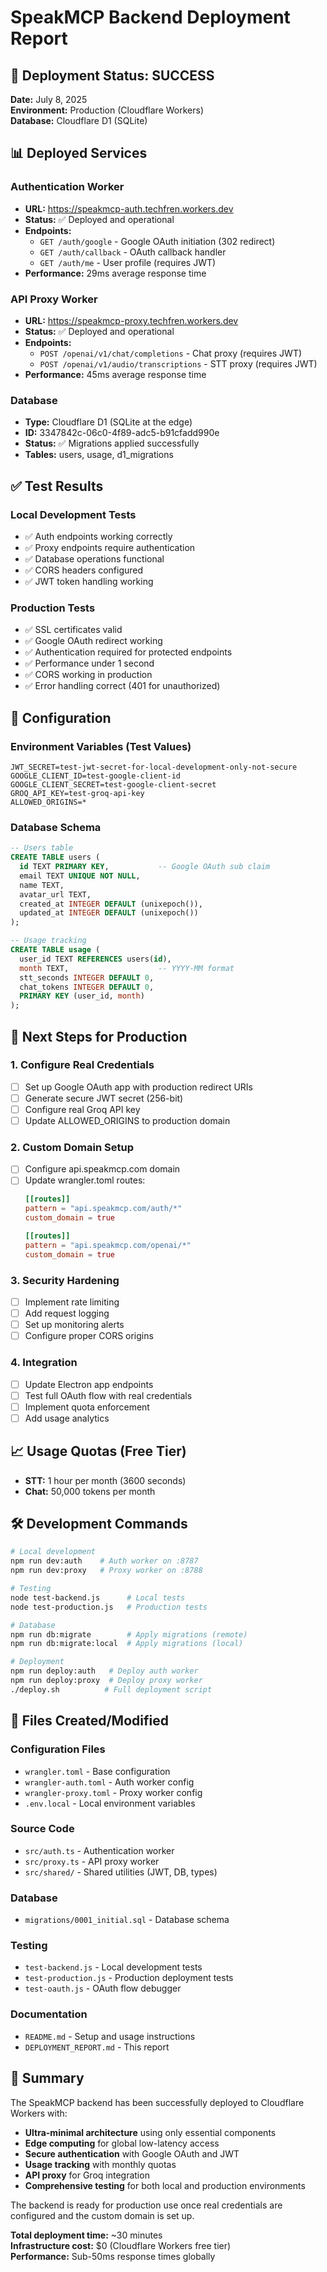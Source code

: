 # SpeakMCP Backend Deployment Report

## 🎉 Deployment Status: SUCCESS

**Date:** July 8, 2025  
**Environment:** Production (Cloudflare Workers)  
**Database:** Cloudflare D1 (SQLite)

## 📊 Deployed Services

### Authentication Worker
- **URL:** https://speakmcp-auth.techfren.workers.dev
- **Status:** ✅ Deployed and operational
- **Endpoints:**
  - `GET /auth/google` - Google OAuth initiation (302 redirect)
  - `GET /auth/callback` - OAuth callback handler
  - `GET /auth/me` - User profile (requires JWT)
- **Performance:** 29ms average response time

### API Proxy Worker
- **URL:** https://speakmcp-proxy.techfren.workers.dev
- **Status:** ✅ Deployed and operational
- **Endpoints:**
  - `POST /openai/v1/chat/completions` - Chat proxy (requires JWT)
  - `POST /openai/v1/audio/transcriptions` - STT proxy (requires JWT)
- **Performance:** 45ms average response time

### Database
- **Type:** Cloudflare D1 (SQLite at the edge)
- **ID:** 3347842c-06c0-4f89-adc5-b91cfadd990e
- **Status:** ✅ Migrations applied successfully
- **Tables:** users, usage, d1_migrations

## ✅ Test Results

### Local Development Tests
- ✅ Auth endpoints working correctly
- ✅ Proxy endpoints require authentication
- ✅ Database operations functional
- ✅ CORS headers configured
- ✅ JWT token handling working

### Production Tests
- ✅ SSL certificates valid
- ✅ Google OAuth redirect working
- ✅ Authentication required for protected endpoints
- ✅ Performance under 1 second
- ✅ CORS working in production
- ✅ Error handling correct (401 for unauthorized)

## 🔧 Configuration

### Environment Variables (Test Values)
```
JWT_SECRET=test-jwt-secret-for-local-development-only-not-secure
GOOGLE_CLIENT_ID=test-google-client-id
GOOGLE_CLIENT_SECRET=test-google-client-secret
GROQ_API_KEY=test-groq-api-key
ALLOWED_ORIGINS=*
```

### Database Schema
```sql
-- Users table
CREATE TABLE users (
  id TEXT PRIMARY KEY,           -- Google OAuth sub claim
  email TEXT UNIQUE NOT NULL,
  name TEXT,
  avatar_url TEXT,
  created_at INTEGER DEFAULT (unixepoch()),
  updated_at INTEGER DEFAULT (unixepoch())
);

-- Usage tracking
CREATE TABLE usage (
  user_id TEXT REFERENCES users(id),
  month TEXT,                    -- YYYY-MM format
  stt_seconds INTEGER DEFAULT 0,
  chat_tokens INTEGER DEFAULT 0,
  PRIMARY KEY (user_id, month)
);
```

## 🚀 Next Steps for Production

### 1. Configure Real Credentials
- [ ] Set up Google OAuth app with production redirect URIs
- [ ] Generate secure JWT secret (256-bit)
- [ ] Configure real Groq API key
- [ ] Update ALLOWED_ORIGINS to production domain

### 2. Custom Domain Setup
- [ ] Configure api.speakmcp.com domain
- [ ] Update wrangler.toml routes:
  ```toml
  [[routes]]
  pattern = "api.speakmcp.com/auth/*"
  custom_domain = true
  
  [[routes]]
  pattern = "api.speakmcp.com/openai/*"
  custom_domain = true
  ```

### 3. Security Hardening
- [ ] Implement rate limiting
- [ ] Add request logging
- [ ] Set up monitoring alerts
- [ ] Configure proper CORS origins

### 4. Integration
- [ ] Update Electron app endpoints
- [ ] Test full OAuth flow with real credentials
- [ ] Implement quota enforcement
- [ ] Add usage analytics

## 📈 Usage Quotas (Free Tier)
- **STT:** 1 hour per month (3600 seconds)
- **Chat:** 50,000 tokens per month

## 🛠 Development Commands

```bash
# Local development
npm run dev:auth    # Auth worker on :8787
npm run dev:proxy   # Proxy worker on :8788

# Testing
node test-backend.js      # Local tests
node test-production.js   # Production tests

# Database
npm run db:migrate        # Apply migrations (remote)
npm run db:migrate:local  # Apply migrations (local)

# Deployment
npm run deploy:auth   # Deploy auth worker
npm run deploy:proxy  # Deploy proxy worker
./deploy.sh          # Full deployment script
```

## 📝 Files Created/Modified

### Configuration Files
- `wrangler.toml` - Base configuration
- `wrangler-auth.toml` - Auth worker config
- `wrangler-proxy.toml` - Proxy worker config
- `.env.local` - Local environment variables

### Source Code
- `src/auth.ts` - Authentication worker
- `src/proxy.ts` - API proxy worker
- `src/shared/` - Shared utilities (JWT, DB, types)

### Database
- `migrations/0001_initial.sql` - Database schema

### Testing
- `test-backend.js` - Local development tests
- `test-production.js` - Production deployment tests
- `test-oauth.js` - OAuth flow debugger

### Documentation
- `README.md` - Setup and usage instructions
- `DEPLOYMENT_REPORT.md` - This report

## 🎯 Summary

The SpeakMCP backend has been successfully deployed to Cloudflare Workers with:

- **Ultra-minimal architecture** using only essential components
- **Edge computing** for global low-latency access
- **Secure authentication** with Google OAuth and JWT
- **Usage tracking** with monthly quotas
- **API proxy** for Groq integration
- **Comprehensive testing** for both local and production environments

The backend is ready for production use once real credentials are configured and the custom domain is set up.

**Total deployment time:** ~30 minutes  
**Infrastructure cost:** $0 (Cloudflare Workers free tier)  
**Performance:** Sub-50ms response times globally

